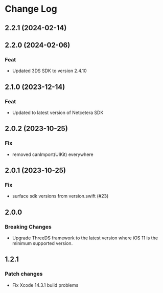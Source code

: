 # Change Log

## 2.2.1 (2024-02-14)

## 2.2.0 (2024-02-06)

### Feat

- Updated 3DS SDK to version 2.4.10

## 2.1.0 (2023-12-14)

### Feat

- Updated to latest version of Netcetera SDK

## 2.0.2 (2023-10-25)

### Fix

- removed canImport(UIKit) everywhere

## 2.0.1 (2023-10-25)

### Fix

- surface sdk versions from version.swift (#23)

## 2.0.0

### Breaking Changes

- Upgrade ThreeDS framework to the latest version where iOS 11 is the minimum supported version.

## 1.2.1

### Patch changes

- Fix Xcode 14.3.1 build problems
